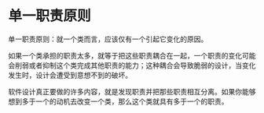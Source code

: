 # 单一职责原则
单一职责原则：就一个类而言，应该仅有一个引起它变化的原因。

如果一个类承担的职责太多，就等于把这些职责耦合在一起，一个职责的变化可能会削弱或者抑制这个类完成其他职责的能力；这种耦合会导致脆弱的设计，当变化发生时，设计会遭受到意想不到的破坏。

软件设计真正要做的许多内容，就是发现职责并把那些职责相互分离。如果你能够想到多于一个的动机去改变一个类，那么这个类就具有多于一个的职责。
